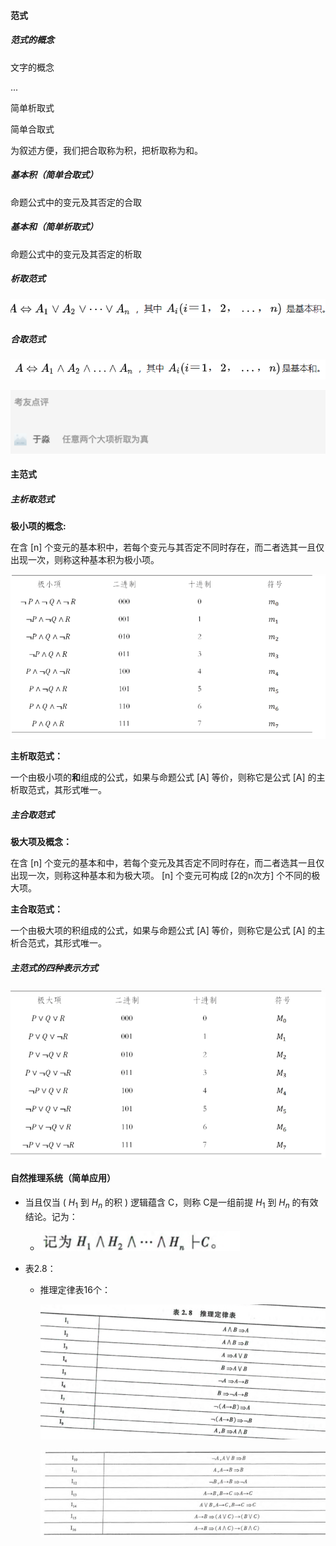 #### 范式

##### 范式的概念

文字的概念

...

简单析取式

简单合取式

为叙述方便，我们把合取称为积，把析取称为和。

##### 基本积（简单合取式）

命题公式中的变元及其否定的合取

##### 基本和（简单析取式）

命题公式中的变元及其否定的析取

##### 析取范式

![](./Charpter2.assets/命题公式中的变元及其否定的合取.png)


##### 合取范式

![](./Charpter2.assets/命题公式中的变元及其否定的析取.png)

![](任意两个大项的析取为真.png)


#### 主范式

##### 主析取范式

**极小项的概念:**

在含 [n] 个变元的基本积中，若每个变元与其否定不同时存在，而二者选其一且仅出现一次，则称这种基本积为极小项。

![极小项](./Charpter2.assets/2022-03-07-15-08-54.png)

**主析取范式：**

一个由极小项的**和**组成的公式，如果与命题公式 [A] 等价，则称它是公式 [A] 的主析取范式，其形式唯一。

##### 主合取范式

**极大项及概念：**

在含 [n] 个变元的基本和中，若每个变元及其否定不同时存在，而二者选其一且仅出现一次，则称这种基本和为极大项。 [n] 个变元可构成 [2的n次方] 个不同的极大项。

**主合取范式：**

一个由极大项的积组成的公式，如果与命题公式 [A] 等价，则称它是公式 [A] 的主析合范式，其形式唯一。

##### 主范式的四种表示方式

![一个符号对应一个极大项](./Charpter2.assets/2022-03-09-14-30-53.png)


#### 自然推理系统（简单应用）

- 当且仅当 ( $H_1$ 到 $H_n$ 的积 ) 逻辑蕴含 C，则称 C是一组前提 $H_1$ 到 $H_n$ 的有效结论。记为：

  - ![C是H1到Hn的积的有效结论](./Charpter2.assets/2022-03-10-14-07-01.png)

- 表2.8：

  - 推理定律表16个：

    ![I1-I9](./Charpter2.assets/2022-03-10-14-33-06.png)

    ![I10-I16](./Charpter2.assets/2022-03-10-14-33-43.png)